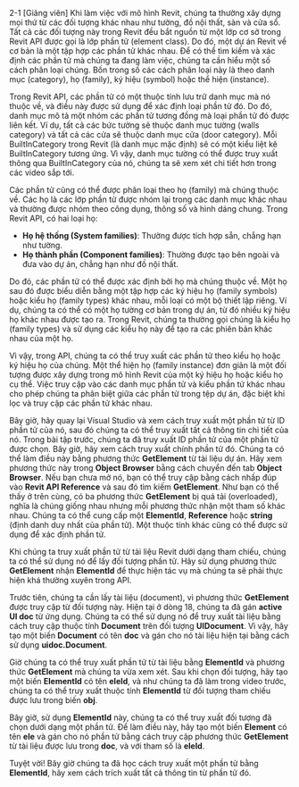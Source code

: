 2-1
[Giảng viên] Khi làm việc với mô hình Revit, chúng ta thường xây dựng mọi thứ từ các đối tượng khác nhau như tường, đồ nội thất, sàn và cửa sổ. Tất cả các đối tượng này trong Revit đều bắt nguồn từ một lớp cơ sở trong Revit API được gọi là lớp phần tử (element class). Do đó, một dự án Revit về cơ bản là một tập hợp các phần tử khác nhau. Để có thể tìm kiếm và xác định các phần tử mà chúng ta đang làm việc, chúng ta cần hiểu một số cách phân loại chúng. Bốn trong số các cách phân loại này là theo danh mục (category), họ (family), ký hiệu (symbol) hoặc thể hiện (instance).  

Trong Revit API, các phần tử có một thuộc tính lưu trữ danh mục mà nó thuộc về, và điều này được sử dụng để xác định loại phần tử đó. Do đó, danh mục mô tả một nhóm các phần tử tương đồng mà loại phần tử đó được liên kết. Ví dụ, tất cả các bức tường sẽ thuộc danh mục tường (walls category) và tất cả các cửa sẽ thuộc danh mục cửa (door category). Mỗi BuiltInCategory trong Revit (là danh mục mặc định) sẽ có một kiểu liệt kê BuiltInCategory tương ứng. Vì vậy, danh mục tường có thể được truy xuất thông qua BuiltInCategory của nó, chúng ta sẽ xem xét chi tiết hơn trong các video sắp tới.  

Các phần tử cũng có thể được phân loại theo họ (family) mà chúng thuộc về. Các họ là các lớp phần tử được nhóm lại trong các danh mục khác nhau và thường được nhóm theo công dụng, thông số và hình dáng chung. Trong Revit API, có hai loại họ:  
- **Họ hệ thống (System families)**: Thường được tích hợp sẵn, chẳng hạn như tường.  
- **Họ thành phần (Component families)**: Thường được tạo bên ngoài và đưa vào dự án, chẳng hạn như đồ nội thất.  

Do đó, các phần tử có thể được xác định bởi họ mà chúng thuộc về. Một họ sau đó được biểu diễn bằng một tập hợp các ký hiệu họ (family symbols) hoặc kiểu họ (family types) khác nhau, mỗi loại có một bộ thiết lập riêng. Ví dụ, chúng ta có thể có một họ tường cơ bản trong dự án, từ đó nhiều ký hiệu họ khác nhau được tạo ra. Trong Revit, chúng ta thường gọi chúng là kiểu họ (family types) và sử dụng các kiểu họ này để tạo ra các phiên bản khác nhau của một họ.  

Vì vậy, trong API, chúng ta có thể truy xuất các phần tử theo kiểu họ hoặc ký hiệu họ của chúng. Một thể hiện họ (family instance) đơn giản là một đối tượng được xây dựng trong mô hình Revit của một ký hiệu họ hoặc kiểu họ cụ thể. Việc truy cập vào các danh mục phần tử và kiểu phần tử khác nhau cho phép chúng ta phân biệt giữa các phần tử trong tệp dự án, đặc biệt khi lọc và truy cập các phần tử khác nhau.  

Bây giờ, hãy quay lại Visual Studio và xem cách truy xuất một phần tử từ ID phần tử của nó, sau đó chúng ta có thể truy xuất tất cả thông tin chi tiết của nó. Trong bài tập trước, chúng ta đã truy xuất ID phần tử của một phần tử được chọn. Bây giờ, hãy xem cách truy xuất chính phần tử đó. Chúng ta có thể làm điều này bằng phương thức **GetElement** từ tài liệu dự án. Hãy xem phương thức này trong **Object Browser** bằng cách chuyển đến tab **Object Browser**. Nếu bạn chưa mở nó, bạn có thể truy cập bằng cách nhấp đúp vào **Revit API Reference** và sau đó tìm kiếm **GetElement**. Như bạn có thể thấy ở trên cùng, có ba phương thức **GetElement** bị quá tải (overloaded), nghĩa là chúng giống nhau nhưng mỗi phương thức nhận một tham số khác nhau. Chúng ta có thể cung cấp một **ElementId**, **Reference** hoặc **string** (định danh duy nhất của phần tử). Một thuộc tính khác cũng có thể được sử dụng để xác định phần tử.  

Khi chúng ta truy xuất phần tử từ tài liệu Revit dưới dạng tham chiếu, chúng ta có thể sử dụng nó để lấy đối tượng phần tử. Hãy sử dụng phương thức **GetElement** nhận **ElementId** để thực hiện tác vụ mà chúng ta sẽ phải thực hiện khá thường xuyên trong API.  

Trước tiên, chúng ta cần lấy tài liệu (document), vì phương thức **GetElement** được truy cập từ đối tượng này. Hiện tại ở dòng 18, chúng ta đã gán **active UI doc** từ ứng dụng. Chúng ta có thể sử dụng nó để truy xuất tài liệu bằng cách truy cập thuộc tính **Document** trên đối tượng **UIDocument**. Vì vậy, hãy tạo một biến **Document** có tên **doc** và gán cho nó tài liệu hiện tại bằng cách sử dụng **uidoc.Document**.  

Giờ chúng ta có thể truy xuất phần tử từ tài liệu bằng **ElementId** và phương thức **GetElement** mà chúng ta vừa xem xét. Sau khi chọn đối tượng, hãy tạo một biến **ElementId** có tên **eleId**, và như chúng ta đã làm trong video trước, chúng ta có thể truy xuất thuộc tính **ElementId** từ đối tượng tham chiếu được lưu trong biến **obj**.  

Bây giờ, sử dụng **ElementId** này, chúng ta có thể truy xuất đối tượng đã chọn dưới dạng một phần tử. Để làm điều này, hãy tạo một biến **Element** có tên **ele** và gán cho nó phần tử bằng cách truy cập phương thức **GetElement** từ tài liệu được lưu trong **doc**, và với tham số là **eleId**.  

Tuyệt vời! Bây giờ chúng ta đã học cách truy xuất một phần tử bằng **ElementId**, hãy xem cách trích xuất tất cả thông tin từ phần tử đó.